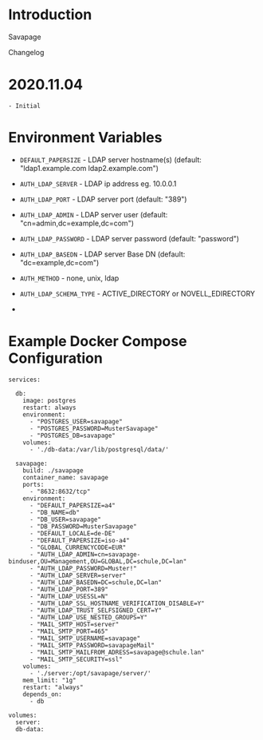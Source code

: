 Introduction
============

Savapage

Changelog

  # 2020.11.04
    - Initial

Environment Variables
=====================

- `DEFAULT_PAPERSIZE` - LDAP server hostname(s) (default: "ldap1.example.com ldap2.example.com")
- `AUTH_LDAP_SERVER` - LDAP ip address eg. 10.0.0.1
- `AUTH_LDAP_PORT` - LDAP server port (default: "389")
- `AUTH_LDAP_ADMIN` - LDAP server user (default: "cn=admin,dc=example,dc=com")
- `AUTH_LDAP_PASSWORD` - LDAP server password (default: "password")
- `AUTH_LDAP_BASEDN` - LDAP server Base DN (default: "dc=example,dc=com")
- `AUTH_METHOD` - none, unix, ldap
- `AUTH_LDAP_SCHEMA_TYPE` - ACTIVE_DIRECTORY or NOVELL_EDIRECTORY

- 




Example Docker Compose Configuration
====================================

    services:

      db:
        image: postgres
        restart: always
        environment:
          - "POSTGRES_USER=savapage"
          - "POSTGRES_PASSWORD=MusterSavapage"
          - "POSTGRES_DB=savapage"
        volumes:
          - './db-data:/var/lib/postgresql/data/'

      savapage:
        build: ./savapage
        container_name: savapage
        ports:
          - "8632:8632/tcp"
        environment:
          - "DEFAULT_PAPERSIZE=a4"
          - "DB_NAME=db"
          - "DB_USER=savapage"
          - "DB_PASSWORD=MusterSavapage"
          - "DEFAULT_LOCALE=de-DE"
          - "DEFAULT_PAPERSIZE=iso-a4"
          - "GLOBAL_CURRENCYCODE=EUR"
          - "AUTH_LDAP_ADMIN=cn=savapage-binduser,OU=Management,OU=GLOBAL,DC=schule,DC=lan"
          - "AUTH_LDAP_PASSWORD=Muster!"
          - "AUTH_LDAP_SERVER=server"
          - "AUTH_LDAP_BASEDN=DC=schule,DC=lan"
          - "AUTH_LDAP_PORT=389"
          - "AUTH_LDAP_USESSL=N"
          - "AUTH_LDAP_SSL_HOSTNAME_VERIFICATION_DISABLE=Y"
          - "AUTH_LDAP_TRUST_SELFSIGNED_CERT=Y"
          - "AUTH_LDAP_USE_NESTED_GROUPS=Y"
          - "MAIL_SMTP_HOST=server"
          - "MAIL_SMTP_PORT=465"
          - "MAIL_SMTP_USERNAME=savapage"
          - "MAIL_SMTP_PASSWORD=savapageMail"
          - "MAIL_SMTP_MAILFROM_ADRESS=savapage@schule.lan"
          - "MAIL_SMTP_SECURITY=ssl"
        volumes:
          - './server:/opt/savapage/server/'
        mem_limit: "1g"
        restart: "always"
        depends_on:
          - db

    volumes:
      server:
      db-data:

